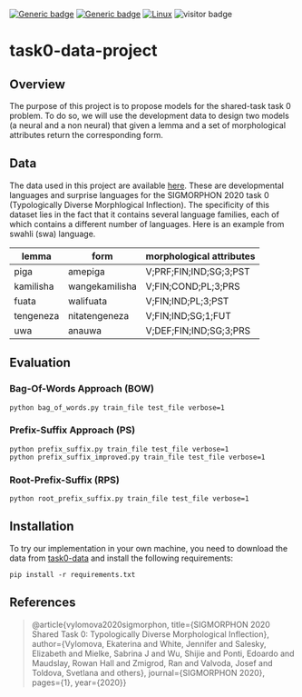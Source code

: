 [![Generic badge](https://img.shields.io/badge/Made_With-Python-<COLOR>.svg)](https://shields.io/)
[![Generic badge](https://img.shields.io/badge/ALGO-RF-red.svg)](https://shields.io/)
[![Linux](https://svgshare.com/i/Zhy.svg)](https://svgshare.com/i/Zhy.svg)
![visitor badge](https://visitor-badge.glitch.me/badge?page_id=o-ikne.task0-data-project)

# task0-data-project

## **Overview**
The purpose of this project is to propose models for the shared-task task 0 problem. To do so, we will use the development data to design two models (a neural and a non neural) that given a lemma and a set of morphological attributes return the corresponding form.

## **Data**
The data used in this project are available [here](https://github.com/sigmorphon2020/task0-data). These are developmental languages and surprise languages for the SIGMORPHON 2020 task 0 (Typologically Diverse Morphlogical Inflection). The specificity of this dataset lies in the fact that it contains several language families, each of which contains a different number of languages. Here is an example from swahli (swa) language.

| lemma | form | morphological attributes |
|-------|------|--------------------------|
| piga |	amepiga	| V;PRF;FIN;IND;SG;3;PST |
| kamilisha	| wangekamilisha |	V;FIN;COND;PL;3;PRS |
| fuata	| walifuata |	V;FIN;IND;PL;3;PST |
| tengeneza |	nitatengeneza |	V;FIN;IND;SG;1;FUT |
| uwa	| anauwa | V;DEF;FIN;IND;SG;3;PRS |

## **Evaluation**

### **Bag-Of-Words Approach (BOW)**
```
python bag_of_words.py train_file test_file verbose=1
```
### **Prefix-Suffix Approach (PS)**
```
python prefix_suffix.py train_file test_file verbose=1
python prefix_suffix_improved.py train_file test_file verbose=1
```

### **Root-Prefix-Suffix (RPS)**
```
python root_prefix_suffix.py train_file test_file verbose=1
```


## **Installation**
To try our implementation in your own machine, you need to download the data from [task0-data](https://github.com/sigmorphon2020/task0-data) and install the following requirements:
```
pip install -r requirements.txt
```

## **References**

>@article{vylomova2020sigmorphon, title={SIGMORPHON 2020 Shared Task 0: Typologically Diverse Morphological Inflection}, author={Vylomova, Ekaterina and White, Jennifer and Salesky, Elizabeth and Mielke, Sabrina J and Wu, Shijie and Ponti, Edoardo and Maudslay, Rowan Hall and Zmigrod, Ran and Valvoda, Josef and Toldova, Svetlana and others}, journal={SIGMORPHON 2020}, pages={1}, year={2020}}

